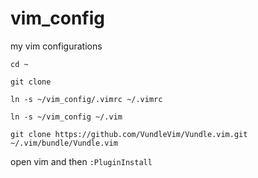 # vim_config
my vim configurations


``cd ~``

``git clone``

``ln -s ~/vim_config/.vimrc ~/.vimrc``

``ln -s ~/vim_config ~/.vim``

``git clone https://github.com/VundleVim/Vundle.vim.git ~/.vim/bundle/Vundle.vim``


open vim and then 
``:PluginInstall``

